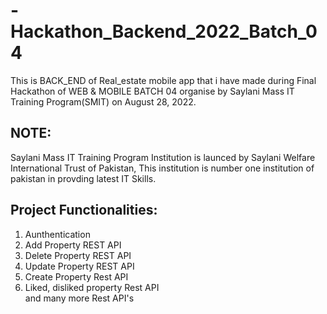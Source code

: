 # -Hackathon_Backend_2022_Batch_04
This is BACK_END of Real_estate mobile app that i have made during Final Hackathon of WEB & MOBILE BATCH 04 organise by Saylani Mass IT Training Program(SMIT) on August 28, 2022.
## NOTE:
  Saylani Mass IT Training Program Institution is launced by Saylani Welfare International Trust of Pakistan, This institution is number one institution of pakistan in provding latest IT Skills.


## Project Functionalities:
01) Aunthentication 
02) Add Property REST API
03) Delete Property REST API
04) Update Property REST API
05) Create Property Rest API
06) Liked, disliked property Rest API <br/>
and many more Rest API's
